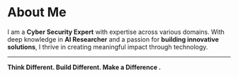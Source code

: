 # About Me

I am a **Cyber Security Expert** with expertise across various domains. With deep knowledge in **AI Researcher** and a passion for **building innovative solutions**, I thrive in creating meaningful impact through technology.

---

**Think Different. Build Different. Make a Difference
.**
